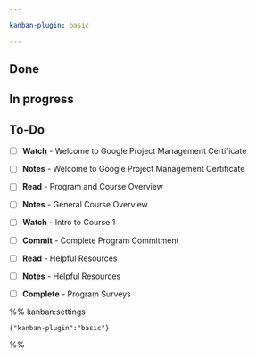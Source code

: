 ```yaml
---

kanban-plugin: basic

---
```


## Done



## In progress



## To-Do

- [ ] **Watch** - Welcome to Google Project Management Certificate
- [ ] **Notes** - Welcome to Google Project Management Certificate
- [ ] **Read** - Program and Course Overview
- [ ] **Notes** - General Course Overview
- [ ] **Watch** - Intro to Course 1
- [ ] **Commit** - Complete Program Commitment
- [ ] **Read** - Helpful Resources
- [ ] **Notes** - Helpful Resources
- [ ] **Complete** - Program Surveys




%% kanban:settings
```
{"kanban-plugin":"basic"}
```
%%